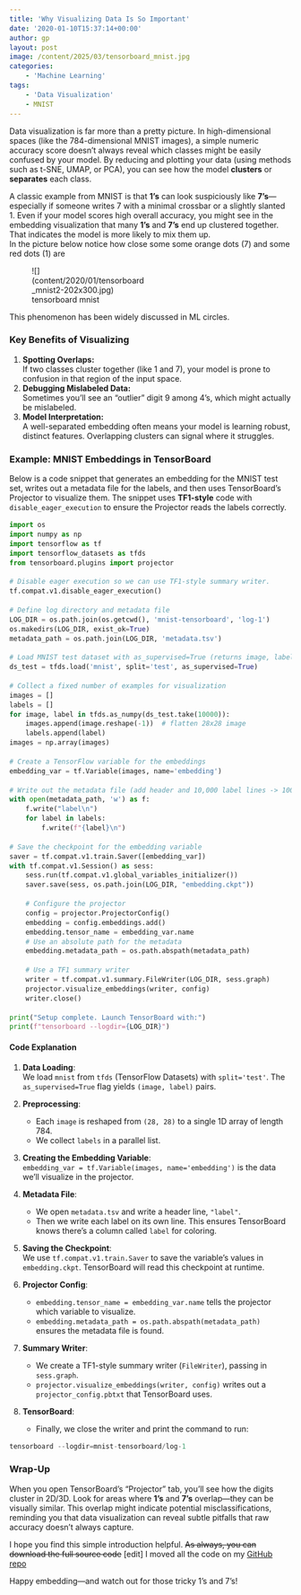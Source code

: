 ```yaml
---
title: 'Why Visualizing Data Is So Important'
date: '2020-01-10T15:37:14+00:00'
author: gp
layout: post
image: /content/2025/03/tensorboard_mnist.jpg
categories:
    - 'Machine Learning'
tags:
    - 'Data Visualization'
    - MNIST
---
```


Data visualization is far more than a pretty picture. In high-dimensional spaces (like the 784-dimensional MNIST images), a simple numeric accuracy score doesn’t always reveal which classes might be easily confused by your model. By reducing and plotting your data (using methods such as t-SNE, UMAP, or PCA), you can see how the model **clusters** or **separates** each class.

A classic example from MNIST is that **1’s** can look suspiciously like **7’s**—especially if someone writes 7 with a minimal crossbar or a slightly slanted 1. Even if your model scores high overall accuracy, you might see in the embedding visualization that many **1’s** and **7’s** end up clustered together. That indicates the model is more likely to mix them up.  
In the picture below notice how close some some orange dots (7) and some red dots (1) are

<figure aria-describedby="caption-attachment-248" class="wp-caption alignnone" id="attachment_248" style="width: 202px">![](content/2020/01/tensorboard_mnist2-202x300.jpg)<figcaption class="wp-caption-text" id="caption-attachment-248">tensorboard mnist</figcaption></figure>This phenomenon has been widely discussed in ML circles.

### Key Benefits of Visualizing

1. **Spotting Overlaps:**  
    If two classes cluster together (like 1 and 7), your model is prone to confusion in that region of the input space.
2. **Debugging Mislabeled Data:**  
    Sometimes you’ll see an “outlier” digit 9 among 4’s, which might actually be mislabeled.
3. **Model Interpretation:**  
    A well-separated embedding often means your model is learning robust, distinct features. Overlapping clusters can signal where it struggles.

### Example: MNIST Embeddings in TensorBoard

Below is a code snippet that generates an embedding for the MNIST test set, writes out a metadata file for the labels, and then uses TensorBoard’s Projector to visualize them. The snippet uses **TF1-style** code with `disable_eager_execution` to ensure the Projector reads the labels correctly.

```python
import os
import numpy as np
import tensorflow as tf
import tensorflow_datasets as tfds
from tensorboard.plugins import projector

# Disable eager execution so we can use TF1-style summary writer.
tf.compat.v1.disable_eager_execution()

# Define log directory and metadata file
LOG_DIR = os.path.join(os.getcwd(), 'mnist-tensorboard', 'log-1')
os.makedirs(LOG_DIR, exist_ok=True)
metadata_path = os.path.join(LOG_DIR, 'metadata.tsv')

# Load MNIST test dataset with as_supervised=True (returns image, label pairs)
ds_test = tfds.load('mnist', split='test', as_supervised=True)

# Collect a fixed number of examples for visualization
images = []
labels = []
for image, label in tfds.as_numpy(ds_test.take(10000)):
    images.append(image.reshape(-1))  # flatten 28x28 image
    labels.append(label)
images = np.array(images)

# Create a TensorFlow variable for the embeddings
embedding_var = tf.Variable(images, name='embedding')

# Write out the metadata file (add header and 10,000 label lines -> 10001 total lines)
with open(metadata_path, 'w') as f:
    f.write("label\n")
    for label in labels:
        f.write(f"{label}\n")

# Save the checkpoint for the embedding variable
saver = tf.compat.v1.train.Saver([embedding_var])
with tf.compat.v1.Session() as sess:
    sess.run(tf.compat.v1.global_variables_initializer())
    saver.save(sess, os.path.join(LOG_DIR, "embedding.ckpt"))

    # Configure the projector
    config = projector.ProjectorConfig()
    embedding = config.embeddings.add()
    embedding.tensor_name = embedding_var.name
    # Use an absolute path for the metadata
    embedding.metadata_path = os.path.abspath(metadata_path)

    # Use a TF1 summary writer
    writer = tf.compat.v1.summary.FileWriter(LOG_DIR, sess.graph)
    projector.visualize_embeddings(writer, config)
    writer.close()

print("Setup complete. Launch TensorBoard with:")
print(f"tensorboard --logdir={LOG_DIR}")

```

#### Code Explanation

1. **Data Loading**:  
    We load `mnist` from `tfds` (TensorFlow Datasets) with `split='test'`. The `as_supervised=True` flag yields `(image, label)` pairs.
2. **Preprocessing**:
    - Each `image` is reshaped from `(28, 28)` to a single 1D array of length 784.
    - We collect `labels` in a parallel list.
3. **Creating the Embedding Variable**:  
    `embedding_var = tf.Variable(images, name='embedding')` is the data we’ll visualize in the projector.
4. **Metadata File**:
    - We open `metadata.tsv` and write a header line, `"label"`.
    - Then we write each label on its own line. This ensures TensorBoard knows there’s a column called `label` for coloring.
5. **Saving the Checkpoint**:  
    We use `tf.compat.v1.train.Saver` to save the variable’s values in `embedding.ckpt`. TensorBoard will read this checkpoint at runtime.
6. **Projector Config**:
    - `embedding.tensor_name = embedding_var.name` tells the projector which variable to visualize.
    - `embedding.metadata_path = os.path.abspath(metadata_path)` ensures the metadata file is found.
7. **Summary Writer**:
    - We create a TF1-style summary writer (`FileWriter`), passing in `sess.graph`.
    - `projector.visualize_embeddings(writer, config)` writes out a `projector_config.pbtxt` that TensorBoard uses.
8. **TensorBoard**:
    
    
    - Finally, we close the writer and print the command to run:

```python
tensorboard --logdir=mnist-tensorboard/log-1

```

### Wrap-Up

When you open TensorBoard’s “Projector” tab, you’ll see how the digits cluster in 2D/3D. Look for areas where **1’s** and **7’s** overlap—they can be visually similar. This overlap might indicate potential misclassifications, reminding you that data visualization can reveal subtle pitfalls that raw accuracy doesn’t always capture.

I hope you find this simple introduction helpful. <del>As always, you can download the full source code</del> \[edit\] I moved all the code on my [GitHub repo](https://github.com/gsantopaolo/dataviz)

Happy embedding—and watch out for those tricky 1’s and 7’s!
